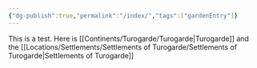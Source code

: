 ```yaml
---
{"dg-publish":true,"permalink":"/index/","tags":["gardenEntry"]}
---
```


This is a test. Here is [[Continents/Turogarde/Turogarde\|Turogarde]] and the [[Locations/Settlements/Settlements of Turogarde/Settlements of Turogarde\|Settlements of Turogarde]]